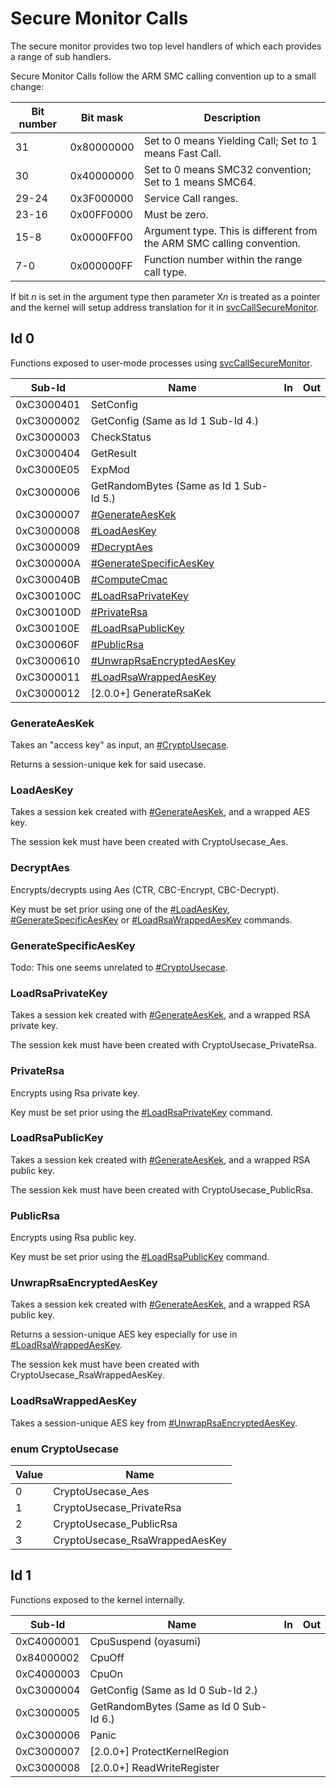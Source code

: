 # Secure Monitor Calls

The secure monitor provides two top level handlers of which each
provides a range of sub handlers.

Secure Monitor Calls follow the ARM SMC calling convention up to a small
change:

| Bit number | Bit mask   | Description                                                           |
| ---------- | ---------- | --------------------------------------------------------------------- |
| 31         | 0x80000000 | Set to 0 means Yielding Call; Set to 1 means Fast Call.               |
| 30         | 0x40000000 | Set to 0 means SMC32 convention; Set to 1 means SMC64.                |
| 29-24      | 0x3F000000 | Service Call ranges.                                                  |
| 23-16      | 0x00FF0000 | Must be zero.                                                         |
| 15-8       | 0x0000FF00 | Argument type. This is different from the ARM SMC calling convention. |
| 7-0        | 0x000000FF | Function number within the range call type.                           |

If bit *n* is set in the argument type then parameter X*n* is treated as
a pointer and the kernel will setup address translation for it in
[svcCallSecureMonitor](SVC#svcCallSecureMonitor.md##svcCallSecureMonitor "wikilink").

## Id 0

Functions exposed to user-mode processes using
[svcCallSecureMonitor](SVC.md "wikilink").

| Sub-Id     | Name                                                               | In | Out |
| ---------- | ------------------------------------------------------------------ | -- | --- |
| 0xC3000401 | SetConfig                                                          |    |     |
| 0xC3000002 | GetConfig (Same as Id 1 Sub-Id 4.)                                 |    |     |
| 0xC3000003 | CheckStatus                                                        |    |     |
| 0xC3000404 | GetResult                                                          |    |     |
| 0xC3000E05 | ExpMod                                                             |    |     |
| 0xC3000006 | GetRandomBytes (Same as Id 1 Sub-Id 5.)                            |    |     |
| 0xC3000007 | [\#GenerateAesKek](#GenerateAesKek "wikilink")                     |    |     |
| 0xC3000008 | [\#LoadAesKey](#LoadAesKey "wikilink")                             |    |     |
| 0xC3000009 | [\#DecryptAes](#DecryptAes "wikilink")                             |    |     |
| 0xC300000A | [\#GenerateSpecificAesKey](#GenerateSpecificAesKey "wikilink")     |    |     |
| 0xC300040B | [\#ComputeCmac](#ComputeCmac "wikilink")                           |    |     |
| 0xC300100C | [\#LoadRsaPrivateKey](#LoadRsaPrivateKey "wikilink")               |    |     |
| 0xC300100D | [\#PrivateRsa](#PrivateRsa "wikilink")                             |    |     |
| 0xC300100E | [\#LoadRsaPublicKey](#LoadRsaPublicKey "wikilink")                 |    |     |
| 0xC300060F | [\#PublicRsa](#PublicRsa "wikilink")                               |    |     |
| 0xC3000610 | [\#UnwrapRsaEncryptedAesKey](#UnwrapRsaEncryptedAesKey "wikilink") |    |     |
| 0xC3000011 | [\#LoadRsaWrappedAesKey](#LoadRsaWrappedAesKey "wikilink")         |    |     |
| 0xC3000012 | \[2.0.0+\] GenerateRsaKek                                          |    |     |

### GenerateAesKek

Takes an "access key" as input, an
[\#CryptoUsecase](#CryptoUsecase "wikilink").

Returns a session-unique kek for said usecase.

### LoadAesKey

Takes a session kek created with
[\#GenerateAesKek](#GenerateAesKek "wikilink"), and a wrapped AES key.

The session kek must have been created with CryptoUsecase\_Aes.

### DecryptAes

Encrypts/decrypts using Aes (CTR, CBC-Encrypt, CBC-Decrypt).

Key must be set prior using one of the
[\#LoadAesKey](#LoadAesKey "wikilink"),
[\#GenerateSpecificAesKey](#GenerateSpecificAesKey "wikilink") or
[\#LoadRsaWrappedAesKey](#LoadRsaWrappedAesKey "wikilink") commands.

### GenerateSpecificAesKey

Todo: This one seems unrelated to
[\#CryptoUsecase](#CryptoUsecase "wikilink").

### LoadRsaPrivateKey

Takes a session kek created with
[\#GenerateAesKek](#GenerateAesKek "wikilink"), and a wrapped RSA
private key.

The session kek must have been created with CryptoUsecase\_PrivateRsa.

### PrivateRsa

Encrypts using Rsa private key.

Key must be set prior using the
[\#LoadRsaPrivateKey](#LoadRsaPrivateKey "wikilink") command.

### LoadRsaPublicKey

Takes a session kek created with
[\#GenerateAesKek](#GenerateAesKek "wikilink"), and a wrapped RSA public
key.

The session kek must have been created with CryptoUsecase\_PublicRsa.

### PublicRsa

Encrypts using Rsa public key.

Key must be set prior using the
[\#LoadRsaPublicKey](#LoadRsaPublicKey "wikilink") command.

### UnwrapRsaEncryptedAesKey

Takes a session kek created with
[\#GenerateAesKek](#GenerateAesKek "wikilink"), and a wrapped RSA public
key.

Returns a session-unique AES key especially for use in
[\#LoadRsaWrappedAesKey](#LoadRsaWrappedAesKey "wikilink").

The session kek must have been created with
CryptoUsecase\_RsaWrappedAesKey.

### LoadRsaWrappedAesKey

Takes a session-unique AES key from
[\#UnwrapRsaEncryptedAesKey](#UnwrapRsaEncryptedAesKey "wikilink").

### enum CryptoUsecase

| Value | Name                            |
| ----- | ------------------------------- |
| 0     | CryptoUsecase\_Aes              |
| 1     | CryptoUsecase\_PrivateRsa       |
| 2     | CryptoUsecase\_PublicRsa        |
| 3     | CryptoUsecase\_RsaWrappedAesKey |

## Id 1

Functions exposed to the kernel internally.

| Sub-Id     | Name                                    | In | Out |
| ---------- | --------------------------------------- | -- | --- |
| 0xC4000001 | CpuSuspend (oyasumi)                    |    |     |
| 0x84000002 | CpuOff                                  |    |     |
| 0xC4000003 | CpuOn                                   |    |     |
| 0xC3000004 | GetConfig (Same as Id 0 Sub-Id 2.)      |    |     |
| 0xC3000005 | GetRandomBytes (Same as Id 0 Sub-Id 6.) |    |     |
| 0xC3000006 | Panic                                   |    |     |
| 0xC3000007 | \[2.0.0+\] ProtectKernelRegion          |    |     |
| 0xC3000008 | \[2.0.0+\] ReadWriteRegister            |    |     |
